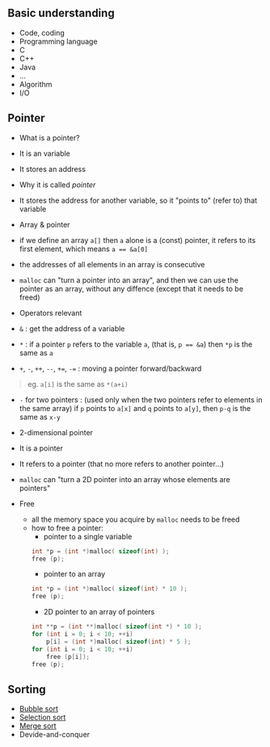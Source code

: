 ## Basic understanding
* Code, coding
* Programming language
 * C
 * C++
 * Java
 * ...
* Algorithm
* I/O

## Pointer
* What is a pointer?
 * It is an variable
 * It stores an address

* Why it is called *pointer*
 * It stores the address for another variable, so it "points to" (refer to) that variable

* Array & pointer
 * if we define an array ``a[]`` then ``a`` alone is a (const) pointer, it refers to its first element, which means ``a == &a[0]``
 * the addresses of all elements in an array is consecutive
 * ``malloc`` can "turn a pointer into an array", and then we can use the pointer as an array, without any diffence (except that it needs to be freed)

* Operators relevant
 * ``&`` : get the address of a variable
 * ``*`` : if a pointer ``p`` refers to the variable ``a``, (that is, ``p == &a``) then ``*p`` is the same as ``a``
 * ``+``, ``-``, ``++``, ``--``, ``+=``, ``-=`` : moving a pointer forward/backward
 >eg. ``a[i]`` is the same as ``*(a+i)``

 * ``-`` for two pointers : (used only when the two pointers refer to elements in the same array) if ``p`` points to ``a[x]`` and ``q`` points to ``a[y]``, then ``p-q`` is the same as ``x-y``
 
* 2-dimensional pointer
 * It is a pointer
 * It refers to a pointer (that no more refers to another pointer...)
 * ``malloc`` can "turn a 2D pointer into an array whose elements are pointers"

* Free
    * all the memory space you acquire by ``malloc`` needs to be freed
    * how to free a pointer:
        * pointer to a single variable
        ```c
        int *p = (int *)malloc( sizeof(int) );
        free (p);
        ```
        * pointer to an array
        ```c
        int *p = (int *)malloc( sizeof(int) * 10 );
        free (p);
        ```
        * 2D pointer to an array of pointers
        ```c
        int **p = (int **)malloc( sizeof(int *) * 10 );
        for (int i = 0; i < 10; ++i)
            p[i] = (int *)malloc( sizeof(int) * 5 );
        for (int i = 0; i < 10; ++i) 
            free (p[i]);
        free (p);
        ```
 
## Sorting
* [Bubble sort](https://github.com/Carlxiao/SYSU-16CS-EduClass4-CodeSharing/blob/master/Template/BubbleSort.c)
* [Selection sort](https://github.com/Carlxiao/SYSU-16CS-EduClass4-CodeSharing/blob/master/Template/SelectionSort.c)
* [Merge sort](https://github.com/Carlxiao/SYSU-16CS-EduClass4-CodeSharing/blob/master/Template/MergeSort.c)
 * Devide-and-conquer
